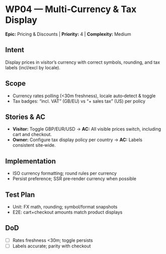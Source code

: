# WP04 — Multi‑Currency & Tax Display

**Epic:** Pricing & Discounts | **Priority:** 4 | **Complexity:** Medium

## Intent
Display prices in visitor’s currency with correct symbols, rounding, and tax labels (incl/excl by locale).

## Scope
- Currency rates polling (<30m freshness), locale auto‑detect & toggle
- Tax badges: “incl. VAT” (GB/EU) vs “+ sales tax” (US) per policy

## Stories & AC
- **Visitor:** Toggle GBP/EUR/USD → **AC:** All visible prices switch, including cart and checkout.
- **Owner:** Configure tax display policy per country → **AC:** Labels consistent site‑wide.

## Implementation
- ISO currency formatting; round rules per currency
- Persist preference; SSR pre‑render currency when possible

## Test Plan
- Unit: FX math, rounding; symbol/format snapshots
- E2E: cart+checkout amounts match product displays

## DoD
- [ ] Rates freshness <30m; toggle persists
- [ ] Labels accurate; parity with checkout
